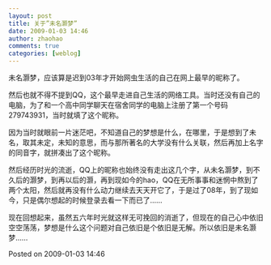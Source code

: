 ```yaml
---
layout: post
title: 关于”未名灏梦”
date: 2009-01-03 14:46
author: zhaohao
comments: true
categories: [weblog]
---
```

未名灏梦，应该算是迟到03年才开始网虫生活的自己在网上最早的昵称了。

然后也就不得不提到QQ，这个最早走进自己生活的网络工具。当时还没有自己的电脑，为了和一个高中同学聊天在宿舍同学的电脑上注册了第一个号码279743931，当时就填了这个昵称。

因为当时就眼前一片迷茫吧，不知道自己的梦想是什么，在哪里，于是想到了未名，取其未定，未知的意思，而与那所著名的大学没有什么关联，然后再加上名字的同音字，就拼凑出了这个昵称。

然后经历时光的流逝，QQ上的昵称也始终没有走出这几个字，从未名灏梦，到不久后的灏梦，到再以后的灏，再到现如今的hao，QQ在无所事事和迷惘中熬到了两个太阳，然后就再没有什么动力继续去天天开它了，于是过了08年，到了现如今，只是偶尔想起的时候登录去看一下而已了……

现在回想起来，虽然五六年时光就这样无可挽回的消逝了，但现在的自己心中依旧空空荡荡，梦想是什么这个问题对自己依旧是个依旧是无解。所以依旧是未名灏梦……

Posted on 2009-01-03 14:46
